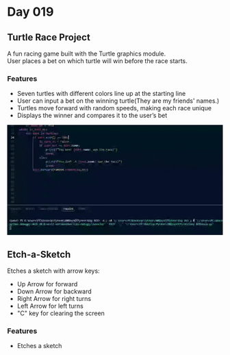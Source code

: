 # Day 019

## Turtle Race Project

A fun racing game built with the Turtle graphics module.  
User places a bet on which turtle will win before the race starts.

### Features

- Seven turtles with different colors line up at the starting line  
- User can input a bet on the winning turtle(They are my friends' names.)
- Turtles move forward with random speeds, making each race unique  
- Displays the winner and compares it to the user’s bet  

![Turtle Race GIF](images/turtleRace.gif)

## Etch-a-Sketch

Etches a sketch with arrow keys:

- Up Arrow for forward
- Down Arrow for backward
- Right Arrow for right turns
- Left Arrow for left turns
- "C" key for clearing the screen

### Features

- Etches a sketch
